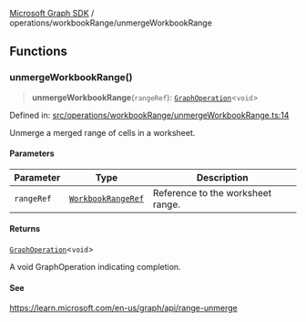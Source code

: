 [Microsoft Graph SDK](../../README.md) / operations/workbookRange/unmergeWorkbookRange

## Functions

### unmergeWorkbookRange()

> **unmergeWorkbookRange**(`rangeRef`): [`GraphOperation`](../../models/GraphOperation.md#graphoperation)\<`void`\>

Defined in: [src/operations/workbookRange/unmergeWorkbookRange.ts:14](https://github.com/Future-Secure-AI/microsoft-graph/blob/main/src/operations/workbookRange/unmergeWorkbookRange.ts#L14)

Unmerge a merged range of cells in a worksheet.

#### Parameters

| Parameter | Type | Description |
| ------ | ------ | ------ |
| `rangeRef` | [`WorkbookRangeRef`](../../models/WorkbookRangeRef.md#workbookrangeref) | Reference to the worksheet range. |

#### Returns

[`GraphOperation`](../../models/GraphOperation.md#graphoperation)\<`void`\>

A void GraphOperation indicating completion.

#### See

https://learn.microsoft.com/en-us/graph/api/range-unmerge
